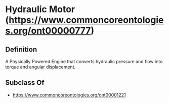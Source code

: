 # Hydraulic Motor (https://www.commoncoreontologies.org/ont00000777)

## Definition
A Physically Powered Engine that converts hydraulic pressure and flow into torque and angular displacement.

## Subclass Of
- https://www.commoncoreontologies.org/ont00001221

